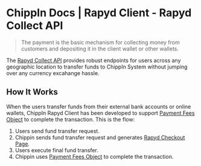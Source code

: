 # ChippIn Docs | Rapyd Client - Rapyd Collect API

> The payment is the basic mechanism for collecting money from customers and depositing it in the client wallet or other wallets.

The [Rapyd Collect API](https://docs.rapyd.net/build-with-rapyd/reference/rapyd-collect-overview) provides robust endpoints for users across any geographic location to transfer funds to ChippIn System without jumping over any currency excahange hassle.

## How It Works
When the users transfer funds from their external bank accounts or online wallets, ChippIn Rapyd Client has been developed to support [Payment Fees Object](https://docs.rapyd.net/build-with-rapyd/reference/payment-object#payment-fees-object) to complete the transaction. This is the flow:
1. Users send fund transfer request.
2. Chippin sends fund transfer request and generates [Rapyd Checkout Page](https://docs.rapyd.net/build-with-rapyd/reference/checkout-page-object).
3. Users execute final fund transfer.
4. Chippin uses [Payment Fees Object](https://docs.rapyd.net/build-with-rapyd/reference/payment-object#payment-fees-object) to complete the transaction.